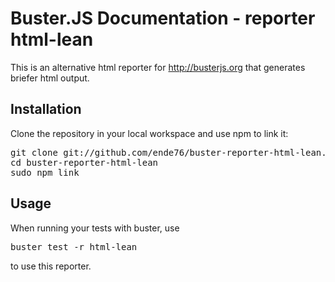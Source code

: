 # Buster.JS Documentation - reporter html-lean #

This is an alternative html reporter for http://busterjs.org that generates briefer html output.

## Installation ##

Clone the repository in your local workspace and use npm to link it:
<pre>
git clone git://github.com/ende76/buster-reporter-html-lean.git
cd buster-reporter-html-lean
sudo npm link
</pre>

## Usage ##

When running your tests with buster, use
<pre>
buster test -r html-lean
</pre>
to use this reporter.